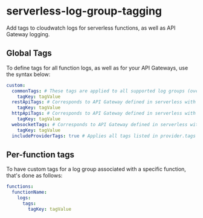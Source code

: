 # serverless-log-group-tagging
Add tags to cloudwatch logs for serverless functions, as well as API Gateway logging.

## Global Tags
To define tags for all function logs, as well as for your API Gateways, use the syntax below:
```yml
custom:
  commonTags: # These tags are applied to all supported log groups (overridden by individually-specified tags in the below sections or with a function directly)
    tagKey: tagValue
  restApiTags: # Corresponds to API Gateway defined in serverless with provider.restApi
    tagKey: tagValue
  httpApiTags: # Corresponds to API Gateway defined in serverless with provider.httpApi
    tagKey: tagValue
  websocketTags: # Corresponds to API Gateway defined in serverless with provider.websocket
    tagKey: tagValue
  includeProviderTags: true # Applies all tags listed in provider.tags to all supported log groups (overridden by commonTags specified above)
```

## Per-function tags
To have custom tags for a log group associated with a specific function, that's done as follows:
```yml
functions:
  functionName:
    logs:
      tags:
        tagKey: tagValue
```
